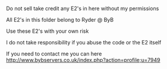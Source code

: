 Do not sell take credit any E2's in here without my permissions

All E2's in this folder belong to Ryder @ ByB

Use these E2's with your own risk

I do not take responsibility if you abuse the code or the E2 itself

If you need to contact me you can here http://www.bybservers.co.uk/index.php?action=profile;u=7949
